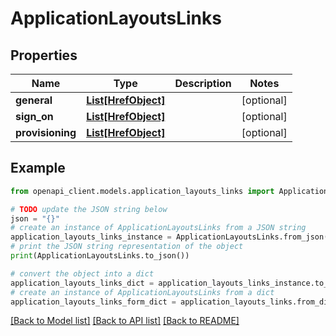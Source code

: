# ApplicationLayoutsLinks


## Properties

Name | Type | Description | Notes
------------ | ------------- | ------------- | -------------
**general** | [**List[HrefObject]**](HrefObject.md) |  | [optional] 
**sign_on** | [**List[HrefObject]**](HrefObject.md) |  | [optional] 
**provisioning** | [**List[HrefObject]**](HrefObject.md) |  | [optional] 

## Example

```python
from openapi_client.models.application_layouts_links import ApplicationLayoutsLinks

# TODO update the JSON string below
json = "{}"
# create an instance of ApplicationLayoutsLinks from a JSON string
application_layouts_links_instance = ApplicationLayoutsLinks.from_json(json)
# print the JSON string representation of the object
print(ApplicationLayoutsLinks.to_json())

# convert the object into a dict
application_layouts_links_dict = application_layouts_links_instance.to_dict()
# create an instance of ApplicationLayoutsLinks from a dict
application_layouts_links_form_dict = application_layouts_links.from_dict(application_layouts_links_dict)
```
[[Back to Model list]](../README.md#documentation-for-models) [[Back to API list]](../README.md#documentation-for-api-endpoints) [[Back to README]](../README.md)



